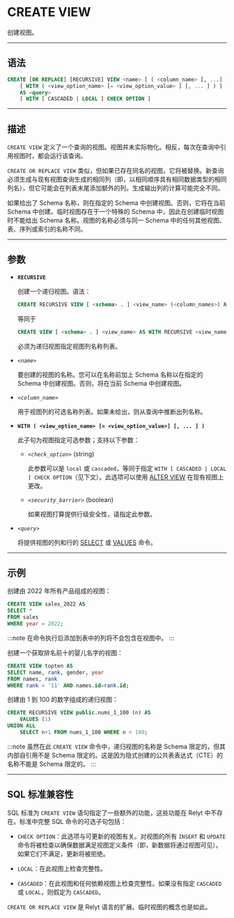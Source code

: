 CREATE VIEW
=====

创建视图。

---

语法
--------

```sql
CREATE [OR REPLACE] [RECURSIVE] VIEW <name> [ ( <column_name> [, ...] ) ]
    [ WITH ( <view_option_name> [= <view_option_value> ] [, ... ] ) ]
    AS <query>
    [ WITH [ CASCADED | LOCAL ] CHECK OPTION ]
```

---
描述
----------

`CREATE VIEW` 定义了一个查询的视图。视图并未实际物化。相反，每次在查询中引用视图时，都会运行该查询。

`CREATE OR REPLACE VIEW` 类似，但如果已存在同名的视图，它将被替换。新查询必须生成与现有视图查询生成的相同列（即，以相同顺序具有相同数据类型的相同列名），但它可能会在列表末尾添加额外的列。生成输出列的计算可能完全不同。

如果给出了 Schema 名称，则在指定的 Schema 中创建视图。否则，它将在当前 Schema 中创建。临时视图存在于一个特殊的 Schema 中，因此在创建临时视图时不能给出 Schema 名称。视图的名称必须与同一 Schema 中的任何其他视图、表、序列或索引的名称不同。


---

参数
----------


- **`RECURSIVE`**

    创建一个递归视图。语法：

    ```sql
    CREATE RECURSIVE VIEW [ <schema> . ] <view_name> (<column_names>) AS SELECT <...>;
    ```

    等同于

    ```sql
    CREATE VIEW [ <schema> . ] <view_name> AS WITH RECURSIVE <view_name> (<column_names>) AS (SELECT <...>) SELECT <column_names> FROM <view_name>;
    ```

    必须为递归视图指定视图列名称列表。

- *`<name>`*

    要创建的视图的名称。您可以在名称前加上 Schema 名称以在指定的 Schema 中创建视图。否则，将在当前 Schema 中创建视图。

- *`<column_name>`*

    用于视图列的可选名称列表。如果未给出，则从查询中推断出列名称。


- **`WITH ( <view_option_name> [= <view_option_value>] [, ... ] )`**

    此子句为视图指定可选参数；支持以下参数：

    - *`<check_option>`* (string)

        此参数可以是 `local` 或 `cascaded`，等同于指定 `WITH [ CASCADED | LOCAL ] CHECK OPTION`（见下文）。此选项可以使用 [ALTER VIEW](alter-view.md) 在现有视图上更改。

    - *`<security_barrier>`* (boolean)

        如果视图打算提供行级安全性，请指定此参数。

- *`<query>`*

    将提供视图的列和行的 [SELECT](select.md) 或 [VALUES](values.md) 命令。


---


示例
--------

创建由 2022 年所有产品组成的视图：

```sql
CREATE VIEW sales_2022 AS
SELECT * 
FROM sales 
WHERE year = 2022;
```

:::note
 在命令执行后添加到表中的列将不会包含在视图中。
:::

创建一个获取排名前十的婴儿名字的视图：

```sql
CREATE VIEW topten AS 
SELECT name, rank, gender, year 
FROM names, rank 
WHERE rank < '11' AND names.id=rank.id;
```

创建由 1 到 100 的数字组成的递归视图：

```sql
CREATE RECURSIVE VIEW public.nums_1_100 (n) AS
    VALUES (1)
UNION ALL
    SELECT n+1 FROM nums_1_100 WHERE n < 100;
```

:::note
虽然在此 `CREATE VIEW` 命令中，递归视图的名称是 Schema 限定的，但其内部自引用不是 Schema 限定的。这是因为隐式创建的公共表表达式（CTE）的名称不能是 Schema 限定的。
:::


---

SQL 标准兼容性
-------------

SQL 标准为 `CREATE VIEW` 语句指定了一些额外的功能，这些功能在 Relyt 中不存在。标准中完整 SQL 命令的可选子句包括：

- `CHECK OPTION`：此选项与可更新的视图有关。对视图的所有 `INSERT` 和 `UPDATE` 命令将被检查以确保数据满足视图定义条件（即，新数据将通过视图可见）。如果它们不满足，更新将被拒绝。

- `LOCAL`：在此视图上检查完整性。

- `CASCADED`：在此视图和任何依赖视图上检查完整性。如果没有指定 `CASCADED` 或 `LOCAL`，则假定为 `CASCADED`。

`CREATE OR REPLACE VIEW` 是 Relyt 语言的扩展。临时视图的概念也是如此。
